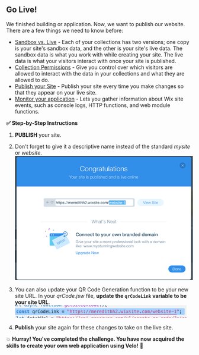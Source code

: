 ## Go Live!

We finished building or application. Now, we want to publish our website. There are a few things we need to know before:

- [Sandbox vs. Live](https://support.wix.com/en/article/accessing-your-sandbox-and-live-database-collections) - Each of your collections has two versions; one copy is your site's sandbox data, and the other is your site's live data. The sandbox data is what you work with while creating your site. The live data is what your visitors interact with once your site is published.
- [Collection Permissions](https://support.wix.com/en/article/about-collection-permissions) - Give you control over which visitors are allowed to interact with the data in your collections and what they are allowed to do.
- [Publish your Site](https://support.wix.com/en/article/publishing-your-site-6980885) - Publish your site every time you make changes so that they appear on your live site.
- [Monitor your application](https://support.wix.com/en/article/corvid-about-site-monitoring) - Lets you gather information about Wix site events, such as console logs, HTTP functions, and web module functions.

**:white_check_mark: Step-by-Step Instructions**
1. **PUBLISH** your site.

2. Don't forget to give it a descriptive name instead of the standard _mysite_ or _website_. <br>
![Naming a site](assets/site-name.png)

3. You can also update your QR Code Generation function to be your new site URL. In your _qrCode.jsw_ file, **update the `qrCodeLink` variable to be your site URL**. <br>
![updating the URL for your site](assets/update-sitename.png)

4. **Publish** your site again for these changes to take on the live site.  

:boom: **Hurray! You've completed the challenge. You have now acquired the skills to create your own web application using Velo!** :confetti_ball:
